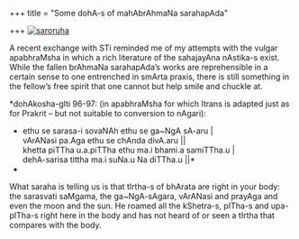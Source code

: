 +++
title = "Some dohA-s of mahAbrAhmaNa sarahapAda"

+++
[![saroruha](https://i2.wp.com/farm4.static.flickr.com/3210/3049815678_d75898bb43_o.jpg)](http://www.flickr.com/photos/24766652@N05/3049815678/ "saroruha by somasushma, on Flickr")

A recent exchange with STi reminded me of my attempts with the vulgar
apabhraMsha in which a rich literature of the sahajayAna nAstika-s
exist. While the fallen brAhmaNa sarahapAda’s works are reprehensible in
a certain sense to one entrenched in smArta praxis, there is still
something in the fellow’s free spirit that one cannot but help smile and
chuckle at.

 

*dohAkosha-gIti 96-97: (in apabhraMsha for which Itrans is adapted just
as for Prakrit – but not suitable to conversion to nAgari):  
* ethu se sarasa-i sovaNAh ethu se ga\~NgA sA-aru |  
vArANasi pa.Aga ethu se chAnda divA.aru ||  
khetta piTTha u.a.piTTha ethu ma.i bhami.a samiTTha.u |  
dehA-sarisa tittha ma.i suNa.u Na diTTha.u ||*  
*  
What saraha is telling us is that tIrtha-s of bhArata are right in your
body: the sarasvati saMgama, the ga\~NgA-sAgara, vArANasi and prayAga
and even the moon and the sun. He roamed all the kShetra-s, pITha-s and
upa-pITha-s right here in the body and has not heard of or seen a tIrtha
that compares with the body.
